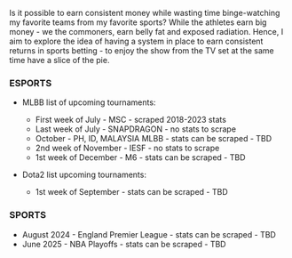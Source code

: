 Is it possible to earn consistent money while wasting time binge-watching my favorite teams from my favorite sports? While the athletes earn big money - we the commoners, earn belly fat and exposed radiation. Hence, I aim to explore the idea of having a system in place to earn consistent returns in sports betting - to enjoy the show from the TV set at the same time have a slice of the pie.

### ESPORTS
- MLBB list of upcoming tournaments:
    - First week of July - MSC - scraped 2018-2023 stats
    - Last week of July - SNAPDRAGON - no stats to scrape
    - October - PH, ID, MALAYSIA MLBB - stats can be scraped - TBD
    - 2nd week of November - IESF - no stats to scrape
    - 1st week of December - M6 - stats can be scraped - TBD

- Dota2 list upcoming tournaments:
    - 1st week of September - stats can be scraped - TBD

### SPORTS
-   August 2024 - England Premier League - stats can be scraped - TBD
-   June 2025 - NBA Playoffs - stats can be scraped - TBD

